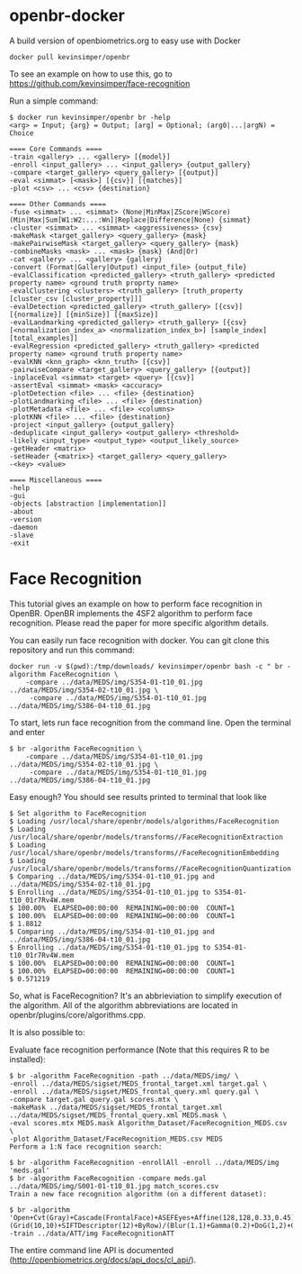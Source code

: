 # openbr-docker

A build version of openbiometrics.org to easy use with Docker

```
docker pull kevinsimper/openbr
```

To see an example on how to use this, go to https://github.com/kevinsimper/face-recognition

Run a simple command:

```
$ docker run kevinsimper/openbr br -help
<arg> = Input; {arg} = Output; [arg] = Optional; (arg0|...|argN) = Choice

==== Core Commands ====
-train <gallery> ... <gallery> [{model}]
-enroll <input_gallery> ... <input_gallery> {output_gallery}
-compare <target_gallery> <query_gallery> [{output}]
-eval <simmat> [<mask>] [{csv}] [{matches}]
-plot <csv> ... <csv> {destination}

==== Other Commands ====
-fuse <simmat> ... <simmat> (None|MinMax|ZScore|WScore) (Min|Max|Sum[W1:W2:...:Wn]|Replace|Difference|None) {simmat}
-cluster <simmat> ... <simmat> <aggressiveness> {csv}
-makeMask <target_gallery> <query_gallery> {mask}
-makePairwiseMask <target_gallery> <query_gallery> {mask}
-combineMasks <mask> ... <mask> {mask} (And|Or)
-cat <gallery> ... <gallery> {gallery}
-convert (Format|Gallery|Output) <input_file> {output_file}
-evalClassification <predicted_gallery> <truth_gallery> <predicted property name> <ground truth proprty name>
-evalClustering <clusters> <truth_gallery> [truth_property [cluster_csv [cluster_property]]]
-evalDetection <predicted_gallery> <truth_gallery> [{csv}] [{normalize}] [{minSize}] [{maxSize}]
-evalLandmarking <predicted_gallery> <truth_gallery> [{csv} [<normalization_index_a> <normalization_index_b>] [sample_index] [total_examples]]
-evalRegression <predicted_gallery> <truth_gallery> <predicted property name> <ground truth property name>
-evalKNN <knn_graph> <knn_truth> [{csv}]
-pairwiseCompare <target_gallery> <query_gallery> [{output}]
-inplaceEval <simmat> <target> <query> [{csv}]
-assertEval <simmat> <mask> <accuracy>
-plotDetection <file> ... <file> {destination}
-plotLandmarking <file> ... <file> {destination}
-plotMetadata <file> ... <file> <columns>
-plotKNN <file> ... <file> {destination}
-project <input_gallery> {output_gallery}
-deduplicate <input_gallery> <output_gallery> <threshold>
-likely <input_type> <output_type> <output_likely_source>
-getHeader <matrix>
-setHeader {<matrix>} <target_gallery> <query_gallery>
-<key> <value>

==== Miscellaneous ====
-help
-gui
-objects [abstraction [implementation]]
-about
-version
-daemon
-slave
-exit
```


# Face Recognition

This tutorial gives an example on how to perform face recognition in OpenBR. OpenBR implements the 4SF2 algorithm to perform face recognition. Please read the paper for more specific algorithm details.

You can easily run face recognition with docker. You can git clone this repository and run this command:

```
docker run -v $(pwd):/tmp/downloads/ kevinsimper/openbr bash -c " br -algorithm FaceRecognition \
    -compare ../data/MEDS/img/S354-01-t10_01.jpg ../data/MEDS/img/S354-02-t10_01.jpg \
     -compare ../data/MEDS/img/S354-01-t10_01.jpg ../data/MEDS/img/S386-04-t10_01.jpg
```

To start, lets run face recognition from the command line. Open the terminal and enter

```
$ br -algorithm FaceRecognition \
    -compare ../data/MEDS/img/S354-01-t10_01.jpg ../data/MEDS/img/S354-02-t10_01.jpg \
     -compare ../data/MEDS/img/S354-01-t10_01.jpg ../data/MEDS/img/S386-04-t10_01.jpg
```
Easy enough? You should see results printed to terminal that look like

```
$ Set algorithm to FaceRecognition
$ Loading /usr/local/share/openbr/models/algorithms/FaceRecognition
$ Loading /usr/local/share/openbr/models/transforms//FaceRecognitionExtraction
$ Loading /usr/local/share/openbr/models/transforms//FaceRecognitionEmbedding
$ Loading /usr/local/share/openbr/models/transforms//FaceRecognitionQuantization
$ Comparing ../data/MEDS/img/S354-01-t10_01.jpg and ../data/MEDS/img/S354-02-t10_01.jpg
$ Enrolling ../data/MEDS/img/S354-01-t10_01.jpg to S354-01-t10_01r7Rv4W.mem
$ 100.00%  ELAPSED=00:00:00  REMAINING=00:00:00  COUNT=1
$ 100.00%  ELAPSED=00:00:00  REMAINING=00:00:00  COUNT=1
$ 1.8812
$ Comparing ../data/MEDS/img/S354-01-t10_01.jpg and ../data/MEDS/img/S386-04-t10_01.jpg
$ Enrolling ../data/MEDS/img/S354-01-t10_01.jpg to S354-01-t10_01r7Rv4W.mem
$ 100.00%  ELAPSED=00:00:00  REMAINING=00:00:00  COUNT=1
$ 100.00%  ELAPSED=00:00:00  REMAINING=00:00:00  COUNT=1
$ 0.571219

```
So, what is FaceRecognition? It's an abbrieviation to simplify execution of the algorithm. All of the algorithm abbreviations are located in openbr/plugins/core/algorithms.cpp.

It is also possible to:

Evaluate face recognition performance (Note that this requires R to be installed):

```
$ br -algorithm FaceRecognition -path ../data/MEDS/img/ \
-enroll ../data/MEDS/sigset/MEDS_frontal_target.xml target.gal \
-enroll ../data/MEDS/sigset/MEDS_frontal_query.xml query.gal \
-compare target.gal query.gal scores.mtx \
-makeMask ../data/MEDS/sigset/MEDS_frontal_target.xml ../data/MEDS/sigset/MEDS_frontal_query.xml MEDS.mask \
-eval scores.mtx MEDS.mask Algorithm_Dataset/FaceRecognition_MEDS.csv \
-plot Algorithm_Dataset/FaceRecognition_MEDS.csv MEDS
Perform a 1:N face recognition search:

$ br -algorithm FaceRecognition -enrollAll -enroll ../data/MEDS/img 'meds.gal'
$ br -algorithm FaceRecognition -compare meds.gal ../data/MEDS/img/S001-01-t10_01.jpg match_scores.csv
Train a new face recognition algorithm (on a different dataset):

$ br -algorithm 'Open+Cvt(Gray)+Cascade(FrontalFace)+ASEFEyes+Affine(128,128,0.33,0.45)+(Grid(10,10)+SIFTDescriptor(12)+ByRow)/(Blur(1.1)+Gamma(0.2)+DoG(1,2)+ContrastEq(0.1,10)+LBP(1,2)+RectRegions(8,8,6,6)+Hist(59))+PCA(0.95)+Normalize(L2)+Dup(12)+RndSubspace(0.05,1)+LDA(0.98)+Cat+PCA(0.95)+Normalize(L1)+Quantize:NegativeLogPlusOne(ByteL1)' -train ../data/ATT/img FaceRecognitionATT
```

The entire command line API is documented (http://openbiometrics.org/docs/api_docs/cl_api/).


